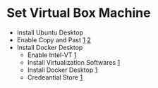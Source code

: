 # Set Virtual Box Machine
- Install Ubuntu Desktop
- Enable Copy and Past [1](https://towardsdatascience.com/the-ultimate-markdown-cheat-sheet-3d3976b31a0#2850) [2](https://www.howtogeek.com/187535/how-to-copy-and-paste-between-a-virtualbox-host-machine-and-a-guest-machine/) 
- Install Docker Desktop 
  - Enable Intel-VT [1](https://stackoverflow.com/questions/54251855/virtualbox-enable-nested-vtx-amd-v-greyed-out)
  - Install Virtualization Softwares [1](https://stackoverflow.com/questions/72281976/docker-is-running-docker-desktop-says-docker-desktop-stopped)
  - Install Docker Desktop [1](https://docs.docker.com/desktop/install/ubuntu/#install-docker-desktop)
  - Credeantial Store [1](https://docs.docker.com/desktop/get-started/)

